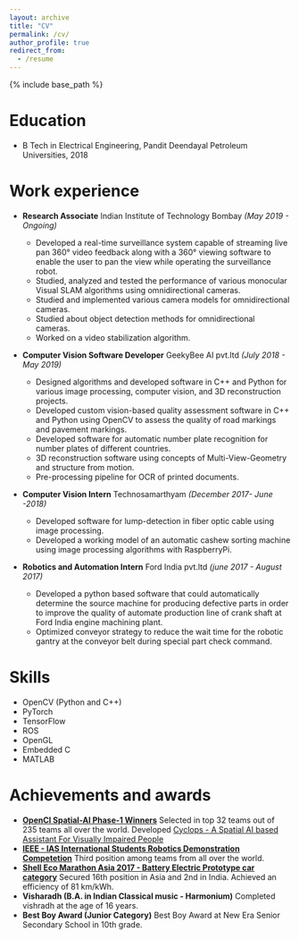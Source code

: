 ```yaml
---
layout: archive
title: "CV"
permalink: /cv/
author_profile: true
redirect_from:
  - /resume
---
```


{% include base_path %}

Education
======
* B Tech in Electrical Engineering, Pandit Deendayal Petroleum Universities, 2018

Work experience
======
- **Research Associate** Indian Institute of Technology Bombay *(May 2019 - Ongoing)* 
  - Developed a real-time surveillance system capable of streaming live pan 360&deg; video feedback along with a 360&deg; viewing software to enable the user to pan the view while operating the surveillance robot.
  - Studied, analyzed and tested the performance of various monocular Visual SLAM algorithms using omnidirectional cameras.
  - Studied and implemented various camera models for omnidirectional cameras.
  - Studied about object detection methods for omnidirectional cameras.
  - Worked on a video stabilization algorithm.

- **Computer Vision Software Developer** GeekyBee AI pvt.ltd *(July 2018 - May 2019)*
  - Designed algorithms and developed software in C++ and Python for various image processing, computer vision, and 3D reconstruction projects.
  - Developed custom vision-based quality assessment software in C++ and Python using OpenCV to assess the quality of road markings and pavement markings.
  - Developed software for automatic number plate recognition for number plates of different countries.
  - 3D reconstruction software using concepts of Multi-View-Geometry and structure from motion.
  - Pre-processing pipeline for OCR of printed documents.

- **Computer Vision Intern** Technosamarthyam *(December 2017- June -2018)*
  - Developed software for lump-detection in fiber optic cable using image processing.
  - Developed a working model of an automatic cashew sorting machine using image processing algorithms with RaspberryPi.

- **Robotics and Automation Intern** Ford India pvt.ltd *(june 2017 - August 2017)*
  - Developed a python based software that could automatically determine the source machine for producing defective parts in order to improve the quality of automate production line of crank shaft at
Ford India engine machining plant.
  - Optimized conveyor strategy to reduce the wait time for the robotic gantry at the
conveyor belt during special part check command.
  
Skills
======

* OpenCV (Python and C++)
* PyTorch 
* TensorFlow
* ROS 
* OpenGL
* Embedded C
* MATLAB


Achievements and awards
======
* [**OpenCI Spatial-AI Phase-1 Winners**](https://opencv.org/announcing-the-opencv-spatial-ai-competition-sponsored-by-intel-phase-1-winners/) Selected in top 32 teams out of 235 teams all over the world. Developed [Cyclops - A Spatial AI based Assistant For Visually Impaired People](https://github.com/kaustubh-sadekar/Cyclops-Visual-Assistant)
* [**IEEE - IAS International Students Robotics Demonstration Competetion**](https://ias.ieee.org/images/files/CMD/2017/2017-01_IAS_CMD_Robotics_Demonstration_Contest___2016_Winners.pdf) Third position among teams from all over the world.
* [**Shell Eco Marathon Asia 2017 - Battery Electric Prototype car category**](http://www.teamkaizenindia.com/team.php) Secured 16th position in Asia and 2nd in India. Achieved an efficiency of 81 km/kWh.
* **Visharadh (B.A. in Indian Classical music -  Harmonium)** Completed vishradh at the age of 16 years.
* **Best Boy Award (Junior Category)** Best Boy Award at New Era Senior Secondary School in 10th grade.
